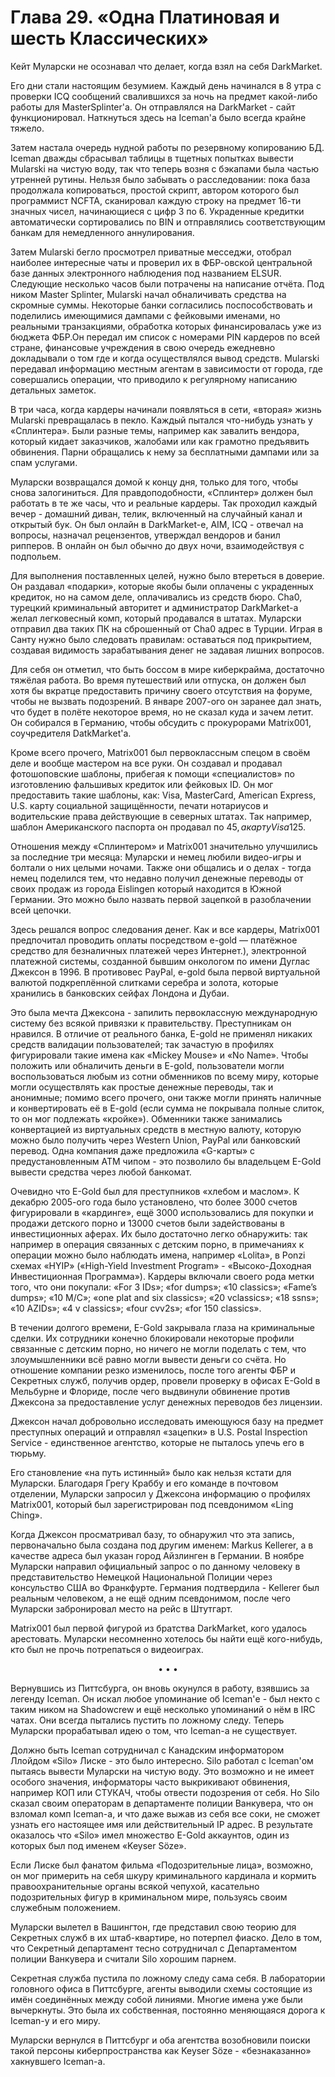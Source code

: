 # Глава 29. «Одна Платиновая и шесть Классических»

Кейт Муларски не осознавал что делает, когда взял на себя DarkMarket.

Его дни стали настоящим безумием. Каждый день начинался в 8 утра с проверки ICQ сообщений свалившихся за ночь на предмет какой-либо работы для MasterSplinter'а. Он отправлялся на DarkMarket - сайт функционировал. Наткнуться здесь на Iceman'а было всегда крайне тяжело.

Затем настала очередь нудной работы по резервному копированию БД. Iceman дважды сбрасывал таблицы в тщетных попытках вывести Mularski на чистую воду, так что теперь возня с бэкапами была частью утренней рутины. Нельзя было забывать о расследовании: пока база продолжала копироваться, простой скрипт, автором которого был программист NCFTA, сканировал каждую строку на предмет 16-ти значных чисел, начинающиеся с цифр 3 по 6. Украденные кредитки автоматически сортировались по BIN и отправлялись соответствующим банкам для немедленного аннулирования.

Затем Mularski бегло просмотрел приватные месседжи, отобрал наиболее интересные чаты и проверил их в ФБР-овской центральной базе данных электронного наблюдения под названием ELSUR. Следующие несколько часов были потрачены на написание отчёта. Под ником Master Splinter, Mularski начал обналичивать средства на скромные суммы. Некоторые банки согласились поспособствовать и поделились имеющимися дампами с фейковыми именами, но реальными транзакциями, обработка которых финансировалась уже из бюджета ФБР.Он передал им список с номерами PIN кардеров по всей стране, финансовые учреждения в свою очередь ежедневно докладывали о том где и когда осуществлялся вывод средств. Mularski передавал информацию местным агентам в зависимости от города, где совершались операции, что приводило к регулярному написанию детальных заметок.

В три часа, когда кардеры начинали появляться в сети, «вторая» жизнь Mularski превращалась в пекло. Каждый пытался что-нибудь узнать у «Сплинтера». Были разные темы, например как завалить вендора, который кидает заказчиков, жалобами или как грамотно предъявить обвинения. Парни обращались к нему за бесплатными дампами или за спам услугами.

Муларски возвращался домой к концу дня, только для того, чтобы снова залогиниться. Для правдоподобности, «Сплинтер» должен был работать в те же часы, что и реальные кардеры. Так проходил каждый вечер - домашний диван, телик, включенный на случайный канал и открытый бук. Он был онлайн в DarkMarket-е, AIM, ICQ - отвечал на вопросы, назначал рецензентов, утверждал вендоров и банил рипперов. В онлайн он был обычно до двух ночи, взаимодействуя с подпольем.

Для выполнения поставленных целей, нужно было втереться в доверие. Он раздавал «подарки», которые якобы были оплачены с украденных кредиток, но на самом деле, оплачивались из средств бюро. Cha0, турецкий криминальный авторитет и администратор DarkMarket-а желал легковесный комп, который продавался в штатах. Муларски отправил два таких ПК на сброшенный от Cha0 адрес в Турции. Играя в Санту нужно было следовать правилам: оставаться под прикрытием, создавая видимость зарабатывания денег не задавая лишних вопросов.

Для себя он отметил, что быть боссом в мире киберкрайма, достаточно тяжёлая работа. Во время путешествий или отпуска, он должен был хотя бы вкратце предоставить причину своего отсутствия на форуме, чтобы не вызвать подозрений. В январе 2007-ого он заранее дал знать, что будет в полёте некоторое время, но не сказал куда и зачем летит. Он собирался в Германию, чтобы обсудить с прокурорами Matrix001, соучредителя DatkMarket'а.

Кроме всего прочего, Matrix001 был первоклассным спецом в своём деле и вообще мастером на все руки. Он создавал и продавал фотошоповские шаблоны, прибегая к помощи «специалистов» по изготовлению фальшивых кредиток или фейковых ID. Он мог предоставить такие шаблоны, как: Visa, MasterCard, American Express, U.S. карту социальной защищённости, печати нотариусов и водительские права действующие в северных штатах. Так например, шаблон Американского паспорта он продавал по 45$, а карту Visa 125$.

Отношения между «Сплинтером» и Matrix001 значительно улучшились за последние три месяца: Муларски и немец любили видео-игры и болтали о них целыми ночами. Также они общались и о делах - тогда немец поделился тем, что недавно получил денежные переводы от своих продаж из города Eislingen который находится в Южной Германии. Это можно было назвать первой зацепкой в разоблачении всей цепочки.

Здесь решался вопрос следования денег. Как и все кардеры, Matrix001 предпочитал проводить оплаты посредством e-gold — платёжное средство для безналичных платежей через Интернет.), электронной платежной системы, созданной бывшим онкологом по имени Дуглас Джексон в 1996. В противовес PayPal, e-gold была первой виртуальной валютой подкреплённой слитками серебра и золота, которые хранились в банковских сейфах Лондона и Дубаи.

Это была мечта Джексона - запилить первоклассную международную систему без всякой привязки к правительству. Преступникам он нравился. В отличие от реального банка, E-gold не применял никаких средств валидации пользователей; так зачастую в профилях фигурировали такие имена как  «Mickey Mouse» и «No Name». Чтобы положить или обналичить деньги в E-gold, пользователи могли воспользоваться любым из сотни обменников по всему миру, которые могли осуществлять как простые денежные переводы, так и анонимные; помимо всего прочего, они также могли принять наличные и конвертировать её в E-gold (если сумма не покрывала полные слиток, то он мог подлежать «кройке»). Обменники также занимались конвертацией из виртуальных средств в местную валюту, которую можно было получить через Western Union, PayPal или банковский перевод. Одна компания даже предложила «G-карты» с предустановленным ATM чипом - это позволило бы владельцем E-Gold вывести средства через любой банкомат.

Очевидно что E-Gold был для преступников «хлебом и маслом». К декабрю 2005-ого года было установлено, что более 3000 счетов фигурировали в «кардинге», ещё 3000 использовались для покупки и продажи детского порно и 13000 счетов были задействованы в инвестиционных аферах. Их было достаточно легко обнаружить: так например в операция связанных с детским порно, в примечаниях к операции можно было наблюдать имена, например «Lolita», в Ponzi схемах «HYIP» («High-Yield Investment Program» - «Высоко-Доходная Инвестиционная Программа»). Кардеры включали своего рода метки того, что они покупали: «For 3 IDs»; «for dumps»; «10 classics»; «Fame’s dumps»; «10 M/C»; «one plat and six classics»; «20 vclassics»; «18 ssns»; «10 AZIDs»; «4 v classics»; «four cvv2s»; «for 150 classics».

В течении долгого времени, E-Gold закрывала глаза на криминальные сделки. Их сотрудники конечно блокировали некоторые профили связанные с детским порно, но ничего не могли поделать с тем, что злоумышленники всё равно могли вывести деньги со счёта. Но отношение компании резко изменилось, после того агенты ФБР и Секретных служб, получив ордер, провели проверку в офисах E-Gold в Мельбурне и Флориде, после чего выдвинули обвинение против Джексона за предоставление услуг денежных переводов без лицензии.

Джексон начал добровольно исследовать имеющуюся базу на предмет преступных операций и отправлял «зацепки» в U.S. Postal Inspection Service - единственное агентство, которые не пыталось упечь его в тюрьму.

Его становление «на путь истинный» было как нельзя кстати для Муларски. Благодаря Грегу Краббу и его команде в почтовом отделении, Муларски запросил у Джексона информацию о профилях Matrix001, который был зарегистрирован под псевдонимом «Ling Ching».

Когда Джексон просматривал базу, то обнаружил что эта запись, первоначально была создана под другим именем: Markus Kellerer, а в качестве адреса был указан город Айзлинген в Германии. В ноябре Муларски направил официальный запрос о по данному человеку в представительство Немецкой Национальной Полиции через консульство США во Франкфурте. Германия подтвердила - Kellerer был реальным человеком, а не ещё одним псевдонимом, после чего Муларски забронировал место на рейс в Штутгарт.

Matrix001 был первой фигурой из братства DarkMarket, кого удалось арестовать. Муларски несомненно хотелось бы найти ещё кого-нибудь, кто был не прочь потрепаться о видеоиграх.

<p align="center">• • •</p>

Вернувшись из Питтсбурга, он вновь окунулся в работу, взявшись за легенду Iceman. Он искал любое упоминание об Iceman'е - был некто с таким ником  на Shadowcrew и ещё несколько упоминаний о нём в IRC чатах. Они всегда пытались пустить по ложному следу. Теперь Муларски прорабатывал идею о том, что Iceman-а не существует.

Должно быть Iceman сотрудничал с Канадским информатором Ллойдом «Silo» Лиске - это было интересно. Silo работал с Iceman'ом пытаясь вывести Муларски на чистую воду. Это возможно и не имеет особого значения, информаторы часто выкрикивают обвинения, например КОП или СТУКАЧ, чтобы отвести подозрения от себя. Но Silo сказал своим операторам в департаменте полиции Ванкувера, что он взломал комп Iceman-а, и что даже выжав из себя все соки, не сможет узнать его настоящее имя или действительный IP адрес. В результате оказалось что «Silo» имел множество E-Gold аккаунтов, один из которых был под именем «Keyser Söze».

Если Лиске был фанатом фильма «Подозрительные лица», возможно, он мог примерить на себя шкуру криминального кардинала и кормить правоохранительные органы всякой чепухой, касательно подозрительных фигур в криминальном мире, пользуясь своим служебным положением.

Муларски вылетел в Вашингтон, где представил свою теорию для Секретных служб в их штаб-квартире, но потерпел фиаско. Дело в том, что Секретный департамент тесно сотрудничал с Департаментом полиции Ванкувера и считали Silo хорошим парнем.

Секретная служба пустила по ложному следу сама себя. В лаборатории головного офиса в Питтсбурге, агенты выводили схемы состоящие из имён соединённых между собой линиями. Многие имена уже были вычеркнуты. Это была их собственная, постоянно меняющаяся дорога к Iceman-у и его миру.

Муларски вернулся в Питтсбург и оба агентства возобновили поиски такой персоны киберпространства как Keyser Söze - «безнаказанно» хакнувшего Iceman-а.
